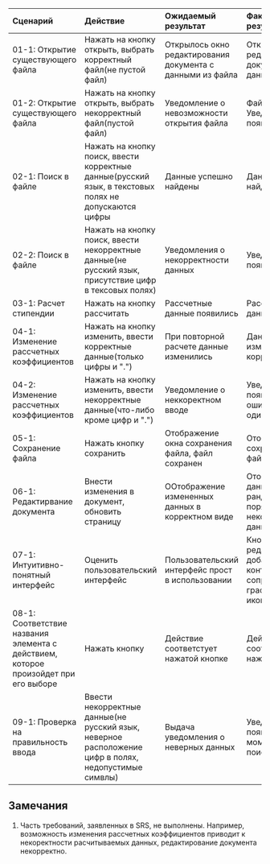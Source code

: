 |Сценарий|Действие|Ожидаемый результат|Фактический результат| Оценка|
|:---|:---|:---|:---|:---|
|01-1: Открытие существующего файла |Нажать на кнопку открыть, выбрать корректный файл(не пустой файл)|Открылось окно редактирования документа с данными из файла|Открылось окно редактирования документа с данными из файла|Тест пройден|
|01-2: Открытие существующего файла|Нажать на кнопку открыть, выбрать некорректный файл(пустой файл)|Уведомление о невозможности открытия файла|Файл не открылся. Уведомление появилось|Тест пройден|
|02-1: Поиск в файле|Нажать на кнопку поиск, ввести корректные данные(русский язык, в текстовых полях не допускаются цифры |Данные успешно найдены|Данные успешно найдены|Тест пройден|
|02-2: Поиск в файле|Нажать на кнопку поиск, ввести некорректные данные(не русский язык, присутствие цифр в тексовых полях)|Уведомления о некорректности данных|Уведомление появилось|Тест пройден|
|03-1: Расчет стипендии|Нажать на кнопку рассчитать|Рассчетные данные появились|Рассчетные данные появились|Тест пройден|
|04-1: Изменение рассчетных коэффициентов|Нажать на кнопку изменить, ввести корректные данные(только цифры и ".")|При повторной расчете данные изменились|Данные изменились, не корректно|Тест не пройден|
|04-2: Изменение рассчетных коэффициентов|Нажать на кнопку изменить, ввести некорректные данные(что-либо кроме  цифр и ".")|Уведомление о неккоректном вводе|Уведомление появилось, но ошибка с одиночной "."|Тест не пройден|
|05-1: Сохранение файла|Нажать кнопку сохранить|Отображение окна сохранения файла, файл сохранен|Отображение окна сохранения файла, файл сохранен|Тест пройден|
|06-1: Редактирвание документа|Внести изменения в документ, обновить страницу|ООтображение измененных данных в корректном виде|Отображение данных в рандомном порядке с некорректными данными|Тест не пройден|
|07-1: Интуитивно-понятный интерфейс|Оценить пользовательский интерфейс|Пользовательский интерфейс прост в использовании|Кнопки удаления, редактирования и добавления контакта не имеют сопровождающих графических иконок|Тест не пройден|
|08-1: Соответствие названия элемента с действием, которое произойдет при его выборе|Нажать кнопку|Действие соответстует нажатой кнопке|Действие соответстует нажатой кнопке|Тест  пройден|
|09-1: Проверка на правильность ввода|Ввести некорректные данные(не русский язык, неверное расположение цифр в полях, недопустимые симвлы)|Выдача уведомления о неверных данных|Уведомлнеия  появляются(кроме момента с поиском)|Тест  не пройден|



## Замечания
1. Часть требований, заявленных в SRS, не выполнены. Например, возможность изменения рассчетных коэффициентов приводит к некоректности расчитываемых данных, редактирование документа некорректно.
